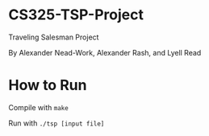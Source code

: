 # CS325-TSP-Project
Traveling Salesman Project

By Alexander Nead-Work, Alexander Rash, and Lyell Read

# How to Run
Compile with `make`

Run with `./tsp [input file]`